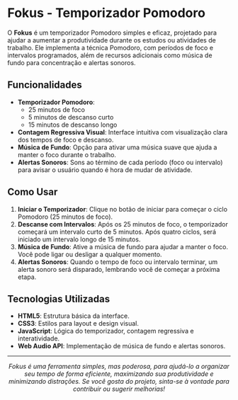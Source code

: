 # Fokus - Temporizador Pomodoro

O **Fokus** é um temporizador Pomodoro simples e eficaz, projetado para ajudar a aumentar a produtividade durante os estudos ou atividades de trabalho. Ele implementa a técnica Pomodoro, com períodos de foco e intervalos programados, além de recursos adicionais como música de fundo para concentração e alertas sonoros.

## Funcionalidades

- **Temporizador Pomodoro**: 
  - 25 minutos de foco
  - 5 minutos de descanso curto
  - 15 minutos de descanso longo
- **Contagem Regressiva Visual**: Interface intuitiva com visualização clara dos tempos de foco e descanso.
- **Música de Fundo**: Opção para ativar uma música suave que ajuda a manter o foco durante o trabalho.
- **Alertas Sonoros**: Sons ao término de cada período (foco ou intervalo) para avisar o usuário quando é hora de mudar de atividade.

## Como Usar

1. **Iniciar o Temporizador**: Clique no botão de iniciar para começar o ciclo Pomodoro (25 minutos de foco).
2. **Descanse com Intervalos**: Após os 25 minutos de foco, o temporizador começará um intervalo curto de 5 minutos. Após quatro ciclos, será iniciado um intervalo longo de 15 minutos.
3. **Música de Fundo**: Ative a música de fundo para ajudar a manter o foco. Você pode ligar ou desligar a qualquer momento.
4. **Alertas Sonoros**: Quando o tempo de foco ou intervalo terminar, um alerta sonoro será disparado, lembrando você de começar a próxima etapa.

## Tecnologias Utilizadas

- **HTML5**: Estrutura básica da interface.
- **CSS3**: Estilos para layout e design visual.
- **JavaScript**: Lógica do temporizador, contagem regressiva e interatividade.
- **Web Audio API**: Implementação de música de fundo e alertas sonoros.

---

<p align="center"><em>Fokus é uma ferramenta simples, mas poderosa, para ajudá-lo a organizar seu tempo de forma eficiente, maximizando sua produtividade e minimizando distrações. Se você gosta do projeto, sinta-se à vontade para contribuir ou sugerir melhorias!</em></p>
